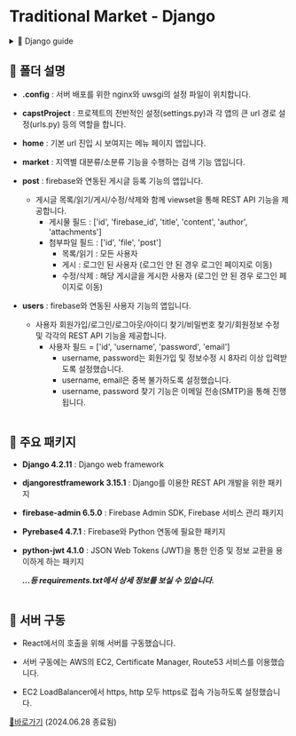 # Traditional Market - Django

<details>
<summary>📕 Django guide</summary>

- **templates** : HTML 템플릿 파일을 보관하는 폴더입니다. (이 프로젝트에서는 실행을 위한 최소한의 프론트를 작성하였습니다)

- **__init__.py** : 패키지로써 인식되기 위한 빈 파일입니다.

- **apps.py** : 앱 이름, 필드 유형 등의 앱 설정을 하는 파일입니다.

- **forms.py** : 웹 양식, 데이터 처리를 위한 폼 클래스를 정의하는 파일입니다.

- **models.py** : 데이터베이스 모델 구조를 정의하는 파일입니다.

- **serializers.py** : Django REST Framework에서 사용되는 직렬화 클래스를 정의하는 파일입니다.

- **urls.py** : URL 패턴을 정의하는 파일입니다.

- **views.py** : 요청 처리 로직, 템플릿 렌더링, API 응답 생성 등의 기능을 하는 뷰 함수를 정의하는 파일입니다.
  
<br><br>
</details>

## 🌿 폴더 설명

- **.config** : 서버 배포를 위한 nginx와 uwsgi의 설정 파일이 위치합니다.
  
- **capstProject** : 프로젝트의 전반적인 설정(settings.py)과 각 앱의 큰 url 경로 설정(urls.py) 등의 역할을 합니다.

- **home** : 기본 url 진입 시 보여지는 메뉴 페이지 앱입니다.

- **market** : 지역별 대분류/소분류 기능을 수행하는 검색 기능 앱입니다.

- **post** : firebase와 연동된 게시글 등록 기능의 앱입니다.
  * 게시글 목록/읽기/게시/수정/삭제와 함께 viewset을 통해 REST API 기능을 제공합니다.
    - 게시물 필드 : ['id', 'firebase_id', 'title', 'content', 'author', 'attachments']
    - 첨부파일 필드 : ['id', 'file', 'post']
      - 목록/읽기 : 모든 사용자
      - 게시 : 로그인 된 사용자 (로그인 안 된 경우 로그인 페이지로 이동)
      - 수정/삭제 : 해당 게시글을 게시한 사용자 (로그인 안 된 경우 로그인 페이지로 이동)

- **users** : firebase와 연동된 사용자 기능의 앱입니다.
  * 사용자 회원가입/로그인/로그아웃/아이디 찾기/비밀번호 찾기/회원정보 수정 및 각각의 REST API 기능을 제공합니다.
    - 사용자 필드 = ['id', 'username', 'password', 'email']
      - username, password는 회원가입 및 정보수정 시 8자리 이상 입력받도록 설정했습니다.
      - username, email은 중복 불가하도록 설정했습니다.
      - username, password 찾기 기능은 이메일 전송(SMTP)을 통해 진행됩니다.
<br><br>

## 🌿 주요 패키지

- **Django 4.2.11** : Django web framework

- **djangorestframework 3.15.1** : Django를 이용한 REST API 개발을 위한 패키지

- **firebase-admin 6.5.0** : Firebase Admin SDK, Firebase 서비스 관리 패키지

- **Pyrebase4 4.7.1** : Firebase와 Python 연동에 필요한 패키지

- **python-jwt 4.1.0** : JSON Web Tokens (JWT)을 통한 인증 및 정보 교환을 용이하게 하는 패키지

  ***...등 requirements.txt에서 상세 정보를 보실 수 있습니다.***
<br><br>

## 🌿 서버 구동

- React에서의 호출을 위해 서버를 구동했습니다.

- 서버 구동에는 AWS의 EC2, Certificate Manager, Route53 서비스를 이용했습니다.

- EC2 LoadBalancer에서 https, http 모두 https로 접속 가능하도록 설정했습니다.

[🔗바로가기](https://tradi-market.site) (2024.06.28 종료됨)

